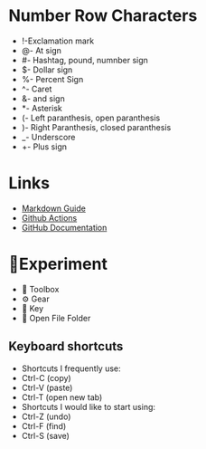 # Number Row Characters
- !-Exclamation mark
- @- At sign
-  #- Hashtag, pound, numnber sign
- $- Dollar sign
- %- Percent Sign
- ^- Caret
- &- and sign
- *- Asterisk
- (- Left paranthesis, open paranthesis
- )- Right Paranthesis, closed paranthesis
- _- Underscore
- +- Plus sign

# Links
- [Markdown Guide](https://www.markdownguide.org/)
- [Github Actions](https://github.com/features/actions)
- [GitHub Documentation](https://docs.github.com/en)

# 🧪Experiment
- 🧰 Toolbox
- ⚙️ Gear
- 🔑 Key
- 📂 Open File Folder

## Keyboard shortcuts
- Shortcuts I frequently use:
- Ctrl-C (copy)
- Ctrl-V (paste)
- Ctrl-T (open new tab)
- Shortcuts I would like to start using:
- Ctrl-Z (undo)
- Ctrl-F (find)
- Ctrl-S (save)